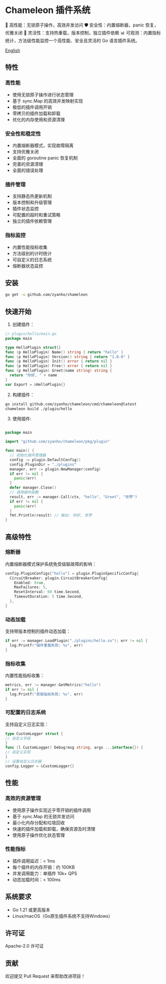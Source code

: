 # Chameleon 插件系统

🚀 高性能：无锁原子操作，高效并发访问
🛡️ 安全性：内置熔断器，panic 恢复，优雅关闭
🔌 灵活性：支持热重载，版本控制，独立插件依赖
📊 可观测：内置指标统计，方法级性能监控一个高性能、安全且灵活的 Go 语言插件系统。

[English](README.md)

## 特性

### 高性能

- 使用无锁原子操作进行状态管理
- 基于 sync.Map 的高效并发映射实现
- 极低的插件调用开销
- 零拷贝的插件加载和卸载
- 优化的内存使用和资源清理

### 安全性和稳定性

- 内置熔断器模式，实现故障隔离
- 支持优雅关闭
- 全面的 goroutine panic 恢复机制
- 完善的资源清理
- 全面的错误处理

### 插件管理

- 支持静态热更新机制
- 版本控制和升级管理
- 插件状态监控
- 可配置的超时和重试策略
- 独立的插件依赖管理

### 指标监控

- 内置性能指标收集
- 方法级别的计时统计
- 可自定义的日志系统
- 熔断器状态监控

## 安装

```bash
go get -u github.com/zyanho/chameleon
```

## 快速开始

1. 创建插件：

```go
// plugin/hello/main.go
package main

type HelloPlugin struct{}
func (p HelloPlugin) Name() string { return "hello" }
func (p HelloPlugin) Version() string { return "1.0.0" }
func (p HelloPlugin) Init() error { return nil }
func (p HelloPlugin) Free() error { return nil }
func (p HelloPlugin) Greet(name string) string {
  return "你好, " + name
}
var Export = &HelloPlugin{}
```

2. 构建插件：

```bash
go install github.com/zyanho/chameleon/cmd/chameleon@latest
chameleon build ./plugin/hello
```

3. 使用插件:

```go

package main

import "github.com/zyanho/chameleon/pkg/plugin"

func main() {
  // 初始化插件管理器
  config := plugin.DefaultConfig()
  config.PluginDir = "./plugins"
  manager, err := plugin.NewManager(config)
  if err != nil {
    panic(err)
  }
  defer manager.Close()
  // 调用插件函数
  result, err := manager.Call(ctx, "hello", "Greet", "世界")
  if err != nil {
    panic(err)
  }
  fmt.Println(result) // 输出: 你好, 世界
}
```

## 高级特性

### 熔断器

内置熔断器模式保护系统免受级联故障的影响：

```go
config.PluginConfigs["hello"] = plugin.PluginSpecificConfig{
  CircuitBreaker: plugin.CircuitBreakerConfig{
    Enabled: true,
    MaxFailures: 5,
    ResetInterval: 60 time.Second,
    TimeoutDuration: 5 time.Second,
  },
}
```

### 动态加载

支持带版本控制的插件动态加载：

```go
if err := manager.LoadPlugin("./plugins/hello.so"); err != nil {
  log.Printf("插件重载失败: %v", err)
}
```

### 指标收集

内置性能指标收集：

```go
metrics, err := manager.GetMetrics("hello")
if err != nil {
  log.Printf("获取指标失败: %v", err)
}
```

### 可配置的日志系统

支持自定义日志实现：

```go
type CustomLogger struct {
// 自定义字段
}
func (l CustomLogger) Debug(msg string, args ...interface{}) {
// 自定义实现
}
// 设置自定义日志器
config.Logger = &CustomLogger{}
```

## 性能

### 高效的资源管理

- 使用原子操作实现近乎零开销的插件调用
- 基于 sync.Map 的无锁并发访问
- 最小化内存分配和垃圾回收
- 快速的插件加载和卸载，确保资源及时清理
- 使用原子操作优化状态管理

### 性能指标

- 插件调用延迟：< 1ms
- 每个插件的内存开销：约 100KB
- 并发调用能力：单插件 10k+ QPS
- 动态加载时间：< 100ms

## 系统要求

- Go 1.21 或更高版本
- Linux/macOS（Go原生插件系统不支持Windows）

## 许可证

Apache-2.0 许可证

## 贡献

欢迎提交 Pull Request 来帮助改进项目！
